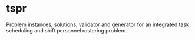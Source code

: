 # tspr
Problem instances, solutions, validator and generator for an integrated task scheduling and shift personnel rostering problem.
